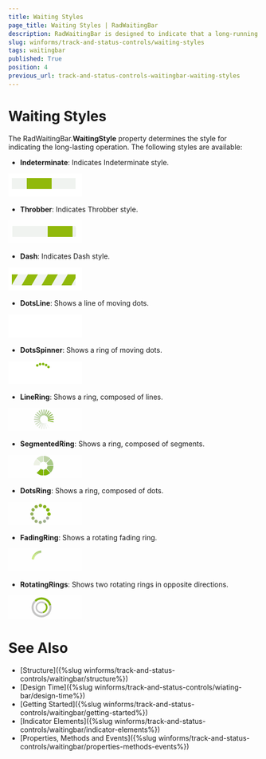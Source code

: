```yaml
---
title: Waiting Styles
page_title: Waiting Styles | RadWaitingBar
description: RadWaitingBar is designed to indicate that a long-running operation with indeterminate  length is undergoing.
slug: winforms/track-and-status-controls/waiting-styles
tags: waitingbar
published: True
position: 4
previous_url: track-and-status-controls-waitingbar-waiting-styles
---
```


# Waiting Styles

The RadWaitingBar.__WaitingStyle__ property determines the style for indicating the long-lasting operation. The following styles are available:

* __Indeterminate__: Indicates Indeterminate style.

![track-and-status-controls-waitingbar-waiting-styles 001](images/track-and-status-controls-waitingbar-waiting-styles001.gif)

* __Throbber__: Indicates Throbber style.


![track-and-status-controls-waitingbar-waiting-styles 002](images/track-and-status-controls-waitingbar-waiting-styles002.gif)

* __Dash__: Indicates Dash style.


![track-and-status-controls-waitingbar-waiting-styles 003](images/track-and-status-controls-waitingbar-waiting-styles003.gif)

* __DotsLine__: Shows a line of moving dots.


![track-and-status-controls-waitingbar-waiting-styles 004](images/track-and-status-controls-waitingbar-waiting-styles004.gif)

* __DotsSpinner__: Shows a ring of moving dots.


![track-and-status-controls-waitingbar-waiting-styles 005](images/track-and-status-controls-waitingbar-waiting-styles005.gif)

* __LineRing__: Shows a ring, composed of lines.


![track-and-status-controls-waitingbar-waiting-styles 006](images/track-and-status-controls-waitingbar-waiting-styles006.gif)

* __SegmentedRing__: Shows a ring, composed of segments.


![track-and-status-controls-waitingbar-waiting-styles 007](images/track-and-status-controls-waitingbar-waiting-styles007.gif)

* __DotsRing__: Shows a ring, composed of dots.


![track-and-status-controls-waitingbar-waiting-styles 008](images/track-and-status-controls-waitingbar-waiting-styles008.gif)

* __FadingRing__: Shows a rotating fading ring.


![track-and-status-controls-waitingbar-waiting-styles 009](images/track-and-status-controls-waitingbar-waiting-styles009.gif)

* __RotatingRings__: Shows two rotating rings in opposite directions.


![track-and-status-controls-waitingbar-waiting-styles 010](images/track-and-status-controls-waitingbar-waiting-styles010.gif)

# See Also

* [Structure]({%slug winforms/track-and-status-controls/waitingbar/structure%})	
* [Design Time]({%slug winforms/track-and-status-controls/wiating-bar/design-time%})
* [Getting Started]({%slug winforms/track-and-status-controls/waitingbar/getting-started%})	
* [Indicator Elements]({%slug winforms/track-and-status-controls/waitingbar/indicator-elements%})	
* [Properties, Methods and Events]({%slug winforms/track-and-status-controls/waitingbar/properties-methods-events%})	

